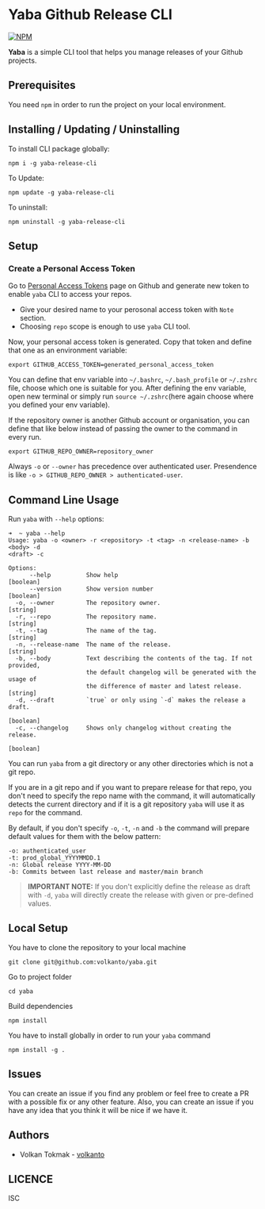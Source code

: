 # Yaba Github Release CLI

[![NPM](https://nodei.co/npm/yaba-release-cli.png?downloads=true&stars=true)](https://www.npmjs.com/package/yaba-release-cli)

**Yaba** is a simple CLI tool that helps you manage releases of your Github projects.

## Prerequisites

You need `npm` in order to run the project on your local environment.

## Installing / Updating / Uninstalling

To install CLI package globally:

```shell
npm i -g yaba-release-cli
```

To Update:

```shell
npm update -g yaba-release-cli
```

To uninstall:

```shell
npm uninstall -g yaba-release-cli
```

## Setup

### Create a Personal Access Token

Go to [Personal Access Tokens](https://github.com/settings/tokens) page on Github and generate new token to enable `yaba` CLI to access your repos.

* Give your desired name to your perosonal access token with `Note` section.
* Choosing `repo` scope is enough to use `yaba` CLI tool.

Now, your personal access token is generated. Copy that token and define that one as an environment variable:

```shell
export GITHUB_ACCESS_TOKEN=generated_personal_access_token
```

You can define that env variable into `~/.bashrc`, `~/.bash_profile` or `~/.zshrc` file, choose which one is suitable for you. After defining the env variable, open new terminal or simply run `source ~/.zshrc`(here again choose where you defined your env variable).

If the repository owner is another Github account or organisation, you can define that like below instead of passing the owner to the command in every run.

```shell
export GITHUB_REPO_OWNER=repository_owner
```

Always `-o` or `--owner` has precedence over authenticated user. Presendence is like `-o > GITHUB_REPO_OWNER > authenticated-user`.

## Command Line Usage

Run `yaba` with `--help` options:

```shell
➜  ~ yaba --help
Usage: yaba -o <owner> -r <repository> -t <tag> -n <release-name> -b <body> -d
<draft> -c

Options:
      --help          Show help                                        [boolean]
      --version       Show version number                              [boolean]
  -o, --owner         The repository owner.                             [string]
  -r, --repo          The repository name.                              [string]
  -t, --tag           The name of the tag.                              [string]
  -n, --release-name  The name of the release.                          [string]
  -b, --body          Text describing the contents of the tag. If not provided,
                      the default changelog will be generated with the usage of
                      the difference of master and latest release.      [string]
  -d, --draft         `true` or only using `-d` makes the release a draft.
                                                                       [boolean]
  -c, --changelog     Shows only changelog without creating the release.
                                                                       [boolean]
```

You can run `yaba` from a git directory or any other directories which is not a git repo.

If you are in a git repo and if you want to prepare release for that repo, you don't need to specify the repo name with the command, it will automatically detects the current directory and if it is a git repository `yaba` will use it as `repo` for the command.

By default, if you don't specify `-o`, `-t`, `-n` and `-b` the command will prepare default values for them with the below pattern:

```text
-o: authenticated_user
-t: prod_global_YYYYMMDD.1
-n: Global release YYYY-MM-DD
-b: Commits between last release and master/main branch
```

> **IMPORTANT NOTE:** If you don't explicitly define the release as draft with `-d`, `yaba` will directly create the release with given or pre-defined values.

## Local Setup

You have to clone the repository to your local machine

```shell
git clone git@github.com:volkanto/yaba.git
```

Go to project folder

```shell
cd yaba
```

Build dependencies

```shell
npm install
```

You have to install globally in order to run your `yaba` command

```shell
npm install -g .
```

## Issues

You can create an issue if you find any problem or feel free to create a PR with a possible fix or any other feature. Also, you can create an issue if you have any idea that you think it will be nice if we have it.

## Authors

* Volkan Tokmak - [volkanto](https://github.com/volkanto)

## LICENCE

ISC
